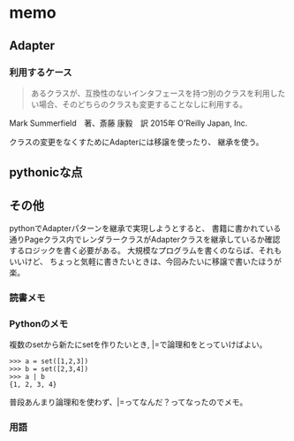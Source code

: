 # memo

## Adapter

### 利用するケース

> あるクラスが、互換性のないインタフェースを持つ別のクラスを利用したい場合、そのどちらのクラスも変更することなしに利用する。

Mark Summerfield　著、斎藤 康毅　訳 2015年 O'Reilly Japan, Inc.

クラスの変更をなくすためにAdapterには移譲を使ったり、
継承を使う。

## pythonicな点


## その他
pythonでAdapterパターンを継承で実現しようとすると、
書籍に書かれている通りPageクラス内でレンダラークラスがAdapterクラスを継承しているか確認するロジックを書く必要がある。
大規模なプログラムを書くのならば、それもいいけど、
ちょっと気軽に書きたいときは、今回みたいに移譲で書いたほうが楽。

### 読書メモ

### Pythonのメモ
複数のsetから新たにsetを作りたいとき, |=で論理和をとっていけばよい。
```
>>> a = set([1,2,3])
>>> b = set([2,3,4])
>>> a | b
{1, 2, 3, 4}
```
普段あんまり論理和を使わず、|=ってなんだ？ってなったのでメモ。



### 用語
